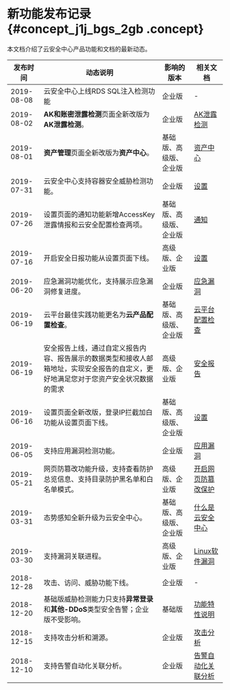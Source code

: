 # 新功能发布记录 {#concept_j1j_bgs_2gb .concept}

本文档介绍了云安全中心产品功能和文档的最新动态。

|发布时间|动态说明|影响的版本|相关文档|
|----|----|-----|----|
|2019-08-08|云安全中心上线RDS SQL注入检测功能|企业版|-|
|2019-08-02|**AK和账密泄露检测**页面全新改版为**AK泄露检测**。|企业版|[AK泄露检测](../../../../intl.zh-CN/威胁检测/AK泄露检测.md#)|
|2019-08-01|**资产管理**页面全新改版为**资产中心**。|基础版、高级版、企业版|[资产中心](../../../../intl.zh-CN/资产管理/资产中心.md#)|
|2019-07-31|云安全中心支持容器安全威胁检测功能。|企业版|[设置](../../../../intl.zh-CN/安全运营/设置/设置.md#)|
|2019-07-26|设置页面的通知功能新增AccessKey泄露情报和云安全配置检查两项。|基础版、高级版、企业版|[通知](../../../../intl.zh-CN/安全运营/设置/通知.md#)|
|2019-07-16|开启安全日报功能从设置页面下线。|高级版、企业版|[设置](../../../../intl.zh-CN/安全运营/设置/设置.md#)|
|2019-06-20|应急漏洞功能优化，支持展示应急漏洞修复进度。|企业版|[应急漏洞](../../../../intl.zh-CN/安全防范/漏洞修复/应急漏洞.md#)|
|2019-06-19|云平台最佳实践功能更名为**云产品配置检查**。|基础版、高级版、企业版|[云平台配置检查](../../../../intl.zh-CN/安全防范/云平台配置检查.md#)|
|2019-06-19|安全报告上线，通过自定义报告内容、报告展示的数据类型和接收人邮箱地址，实现安全报告的自定义，更好地满足您对于您资产安全状况数据的需求|高级版、企业版|[安全报告](../../../../intl.zh-CN/安全运营/安全报告.md#)|
|2019-06-16|设置页面全新改版，登录IP拦截加白功能从设置页面下线。|基础版、高级版、企业版|[设置](../../../../intl.zh-CN/安全运营/设置/设置.md#)|
|2019-06-05|支持应用漏洞检测功能。|企业版|[应用漏洞](../../../../intl.zh-CN/安全防范/漏洞修复/应用漏洞.md#)|
|2019-05-21|网页防篡改功能升级，支持查看防护总览信息、支持目录防护黑名单和白名单模式。|高级版、企业版|[开启网页防篡改保护](../../../../intl.zh-CN/主动防御/网页防篡改/开启网页防篡改保护.md#)|
|2019-03-31|态势感知全新升级为云安全中心。|基础版、高级版、企业版|[什么是云安全中心](../../../../intl.zh-CN/产品简介/什么是云安全中心.md#)|
|2019-03-30|支持漏洞关联进程。|高级版、企业版|[Linux软件漏洞](../../../../intl.zh-CN/安全防范/漏洞修复/Linux软件漏洞.md#)|
|2018-12-28|攻击、访问、威胁功能下线。|企业版|-|
|2018-12-20|基础版威胁检测能力只支持**异常登录**和**其他-DDoS**类型安全告警；企业版不受影响。|基础版|[功能特性说明](intl.zh-CN/产品简介/功能特性.md#)|
|2018-12-15|支持攻击分析和溯源。|企业版|[攻击分析](../../../../intl.zh-CN/威胁检测/攻击分析.md#)|
|2018-12-10|支持告警自动化关联分析。|企业版|[告警自动化关联分析](../../../../intl.zh-CN/威胁检测/安全告警处理/告警自动化关联分析.md#)|

